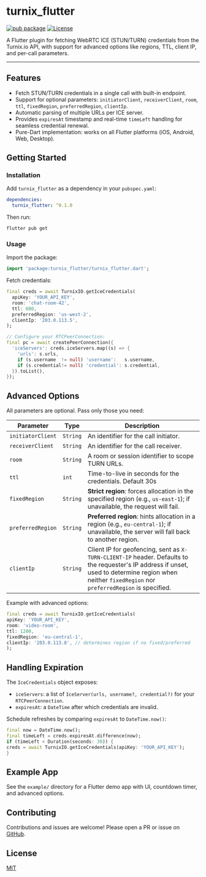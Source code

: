 # turnix\_flutter

[![pub package](https://img.shields.io/pub/v/turnix_flutter.svg)](https://pub.dev/packages/turnix_flutter)
[![License](https://img.shields.io/pub/license/turnix_flutter.svg)](LICENSE)

A Flutter plugin for fetching WebRTC ICE (STUN/TURN) credentials from the Turnix.io API, with support for advanced options like regions, TTL, client IP, and per-call parameters.

---

## Features

* Fetch STUN/TURN credentials in a single call with built-in endpoint.
* Support for optional parameters: `initiatorClient`, `receiverClient`, `room`, `ttl`, `fixedRegion`, `preferredRegion`, `clientIp`.
* Automatic parsing of multiple URLs per ICE server.
* Provides `expiresAt` timestamp and real-time `timeLeft` handling for seamless credential renewal.
* Pure-Dart implementation: works on all Flutter platforms (iOS, Android, Web, Desktop).

## Getting Started

### Installation

Add `turnix_flutter` as a dependency in your `pubspec.yaml`:

```yaml
dependencies:
  turnix_flutter: ^0.1.0
```

Then run:

```bash
flutter pub get
```

### Usage

Import the package:

```dart
import 'package:turnix_flutter/turnix_flutter.dart';
```

Fetch credentials:

```dart
final creds = await TurnixIO.getIceCredentials(
  apiKey: 'YOUR_API_KEY',
  room: 'chat-room-42',
  ttl: 600,
  preferredRegion: 'us-west-2',
  clientIp: '203.0.113.5',
);

// Configure your RTCPeerConnection:
final pc = await createPeerConnection({
  'iceServers': creds.iceServers.map((s) => {
    'urls': s.urls,
    if (s.username  != null) 'username':   s.username,
    if (s.credential!= null) 'credential': s.credential,
  }).toList(),
});
```

## Advanced Options

All parameters are optional. Pass only those you need:

| Parameter         | Type     | Description                                                                                                                                                                                           |
| ----------------- | -------- |-------------------------------------------------------------------------------------------------------------------------------------------------------------------------------------------------------|
| `initiatorClient` | `String` | An identifier for the call initiator.                                                                                                                                                                 |
| `receiverClient`  | `String` | An identifier for the call receiver.                                                                                                                                                                  |
| `room`            | `String` | A room or session identifier to scope TURN URLs.                                                                                                                                                      |
| `ttl`             | `int`    | Time-to-live in seconds for the credentials. Default 30s                                                                                                                                              |
| `fixedRegion`     | `String` | **Strict region**: forces allocation in the specified region (e.g., `us-east-1`); if unavailable, the request will fail.                                                                              |
| `preferredRegion` | `String` | **Preferred region**: hints allocation in a region (e.g., `eu-central-1`); if unavailable, the server will fall back to another region.                                                               |
| `clientIp`        | `String` | Client IP for geofencing, sent as `X-TURN-CLIENT-IP` header. Defaults to the requester's IP address if unset, used to determine region when neither `fixedRegion` nor `preferredRegion` is specified. |

Example with advanced options:

```dart
final creds = await TurnixIO.getIceCredentials(
apiKey: 'YOUR_API_KEY',
room: 'video-room',
ttl: 1200,
fixedRegion: 'eu-central-1',
clientIp: '203.0.113.8', // determines region if no fixed/preferred
);
```

## Handling Expiration

The `IceCredentials` object exposes:

* `iceServers`: a list of `IceServer(urls, username?, credential?)` for your `RTCPeerConnection`.
* `expiresAt`: a `DateTime` after which credentials are invalid.

Schedule refreshes by comparing `expiresAt` to `DateTime.now()`:

```dart
final now = DateTime.now();
final timeLeft = creds.expiresAt.difference(now);
if (timeLeft < Duration(seconds: 30)) {
creds = await TurnixIO.getIceCredentials(apiKey: 'YOUR_API_KEY');
}
```

## Example App

See the `example/` directory for a Flutter demo app with UI, countdown timer, and advanced options.

## Contributing

Contributions and issues are welcome! Please open a PR or issue on [GitHub](https://github.com/turnix/turnix_flutter).

## License

[MIT](LICENSE)
